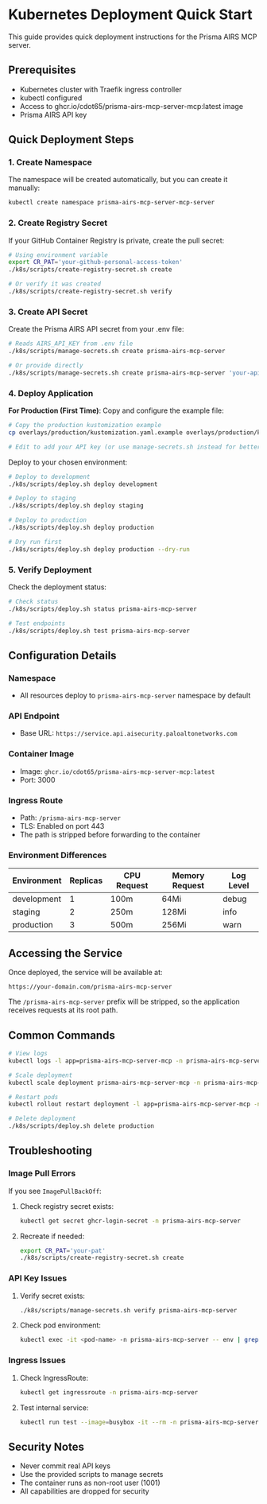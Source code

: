 # Kubernetes Deployment Quick Start

This guide provides quick deployment instructions for the Prisma AIRS MCP server.

## Prerequisites

- Kubernetes cluster with Traefik ingress controller
- kubectl configured
- Access to ghcr.io/cdot65/prisma-airs-mcp-server-mcp:latest image
- Prisma AIRS API key

## Quick Deployment Steps

### 1. Create Namespace

The namespace will be created automatically, but you can create it manually:

```bash
kubectl create namespace prisma-airs-mcp-server-mcp-server
```

### 2. Create Registry Secret

If your GitHub Container Registry is private, create the pull secret:

```bash
# Using environment variable
export CR_PAT='your-github-personal-access-token'
./k8s/scripts/create-registry-secret.sh create

# Or verify it was created
./k8s/scripts/create-registry-secret.sh verify
```

### 3. Create API Secret

Create the Prisma AIRS API secret from your .env file:

```bash
# Reads AIRS_API_KEY from .env file
./k8s/scripts/manage-secrets.sh create prisma-airs-mcp-server

# Or provide directly
./k8s/scripts/manage-secrets.sh create prisma-airs-mcp-server 'your-api-key'
```

### 4. Deploy Application

**For Production (First Time)**: Copy and configure the example file:

```bash
# Copy the production kustomization example
cp overlays/production/kustomization.yaml.example overlays/production/kustomization.yaml

# Edit to add your API key (or use manage-secrets.sh instead for better security)
```

Deploy to your chosen environment:

```bash
# Deploy to development
./k8s/scripts/deploy.sh deploy development

# Deploy to staging
./k8s/scripts/deploy.sh deploy staging

# Deploy to production
./k8s/scripts/deploy.sh deploy production

# Dry run first
./k8s/scripts/deploy.sh deploy production --dry-run
```

### 5. Verify Deployment

Check the deployment status:

```bash
# Check status
./k8s/scripts/deploy.sh status prisma-airs-mcp-server

# Test endpoints
./k8s/scripts/deploy.sh test prisma-airs-mcp-server
```

## Configuration Details

### Namespace

- All resources deploy to `prisma-airs-mcp-server` namespace by default

### API Endpoint

- Base URL: `https://service.api.aisecurity.paloaltonetworks.com`

### Container Image

- Image: `ghcr.io/cdot65/prisma-airs-mcp-server-mcp:latest`
- Port: 3000

### Ingress Route

- Path: `/prisma-airs-mcp-server`
- TLS: Enabled on port 443
- The path is stripped before forwarding to the container

### Environment Differences

| Environment | Replicas | CPU Request | Memory Request | Log Level |
| ----------- | -------- | ----------- | -------------- | --------- |
| development | 1        | 100m        | 64Mi           | debug     |
| staging     | 2        | 250m        | 128Mi          | info      |
| production  | 3        | 500m        | 256Mi          | warn      |

## Accessing the Service

Once deployed, the service will be available at:

```
https://your-domain.com/prisma-airs-mcp-server
```

The `/prisma-airs-mcp-server` prefix will be stripped, so the application receives requests at its root path.

## Common Commands

```bash
# View logs
kubectl logs -l app=prisma-airs-mcp-server-mcp -n prisma-airs-mcp-server -f

# Scale deployment
kubectl scale deployment prisma-airs-mcp-server-mcp -n prisma-airs-mcp-server --replicas=5

# Restart pods
kubectl rollout restart deployment -l app=prisma-airs-mcp-server-mcp -n prisma-airs-mcp-server

# Delete deployment
./k8s/scripts/deploy.sh delete production
```

## Troubleshooting

### Image Pull Errors

If you see `ImagePullBackOff`:

1. Check registry secret exists:

    ```bash
    kubectl get secret ghcr-login-secret -n prisma-airs-mcp-server
    ```

2. Recreate if needed:
    ```bash
    export CR_PAT='your-pat'
    ./k8s/scripts/create-registry-secret.sh create
    ```

### API Key Issues

1. Verify secret exists:

    ```bash
    ./k8s/scripts/manage-secrets.sh verify prisma-airs-mcp-server
    ```

2. Check pod environment:
    ```bash
    kubectl exec -it <pod-name> -n prisma-airs-mcp-server -- env | grep AIRS
    ```

### Ingress Issues

1. Check IngressRoute:

    ```bash
    kubectl get ingressroute -n prisma-airs-mcp-server
    ```

2. Test internal service:
    ```bash
    kubectl run test --image=busybox -it --rm -n prisma-airs-mcp-server -- wget -qO- http://prisma-airs-mcp-server-mcp/health
    ```

## Security Notes

- Never commit real API keys
- Use the provided scripts to manage secrets
- The container runs as non-root user (1001)
- All capabilities are dropped for security
